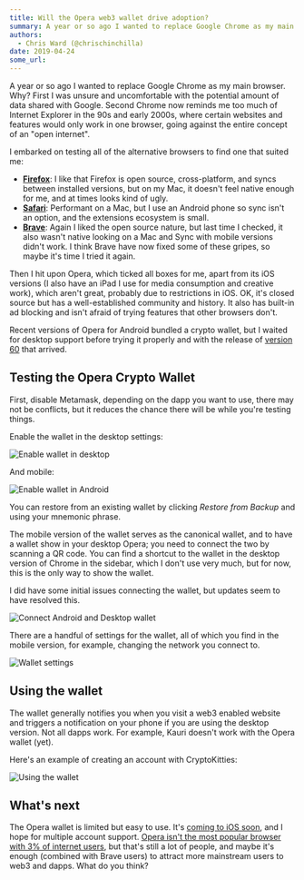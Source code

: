 ```yaml
---
title: Will the Opera web3 wallet drive adoption?
summary: A year or so ago I wanted to replace Google Chrome as my main browser. Why? First I was unsure and uncomfortable with the potential amount of data shared with Google. Second Chrome now reminds me too much of Internet Explorer in the 90s and early 2000s, where certain websites and features would only work in one browser, going against the entire concept of an open internet. I embarked on testing all of the alternative browsers to find one that suited me- Firefox- I like that Firefox is open sourc
authors:
  - Chris Ward (@chrischinchilla)
date: 2019-04-24
some_url: 
---
```


A year or so ago I wanted to replace Google Chrome as my main browser. Why? First I was unsure and uncomfortable with the potential amount of data shared with Google. Second Chrome now reminds me too much of Internet Explorer in the 90s and early 2000s, where certain websites and features would only work in one browser, going against the entire concept of an "open internet".

I embarked on testing all of the alternative browsers to find one that suited me:

-   **[Firefox](https://www.mozilla.org/en-US/firefox/new/)**: I like that Firefox is open source, cross-platform, and syncs between installed versions, but on my Mac, it doesn't feel native enough for me, and at times looks kind of ugly.
-   [**Safari**](https://www.apple.com/safari/): Performant on a Mac, but I use an Android phone so sync isn't an option, and the extensions ecosystem is small.
-   [**Brave**](https://brave.com/): Again I liked the open source nature, but last time I checked, it also wasn't native looking on a Mac and Sync with mobile versions didn't work. I think Brave have now fixed some of these gripes, so maybe it's time I tried it again.

Then I hit upon Opera, which ticked all boxes for me, apart from its iOS versions (I also have an iPad I use for media consumption and creative work), which aren't great, probably due to restrictions in iOS. OK, it's closed source but has a well-established community and history. It also has built-in ad blocking and isn't afraid of trying features that other browsers don't.

Recent versions of Opera for Android bundled a crypto wallet, but I waited for desktop support before trying it properly and with the release of [version 60](https://blogs.opera.com/desktop/2019/04/opera-60-reborn-3-web-3-0-vpn-ad-blocker/) that arrived.

## Testing the Opera Crypto Wallet

First, disable Metamask, depending on the dapp you want to use, there may not be conflicts, but it reduces the chance there will be while you're testing things.

Enable the wallet in the desktop settings:

![Enable wallet in desktop](https://api.kauri.io:443/ipfs/QmW3wgUM8zXFKJtA8rFBQpgrmqE5tWPEiZvCUdF6cKJhcf)

And mobile:

![Enable wallet in Android](https://api.kauri.io:443/ipfs/QmUd1a8pBBqyqnHNwfgrySwiEymRdhkdSbY1W9xh5jc664)

You can restore from an existing wallet by clicking _Restore from Backup_ and using your mnemonic phrase.

The mobile version of the wallet serves as the canonical wallet, and to have a wallet show in your desktop Opera; you need to connect the two by scanning a QR code. You can find a shortcut to the wallet in the desktop version of Chrome in the sidebar, which I don't use very much, but for now, this is the only way to show the wallet.

I did have some initial issues connecting the wallet, but updates seem to have resolved this.

![Connect Android and Desktop wallet](https://api.kauri.io:443/ipfs/QmWR8i8pbSDwkp7BttXohJVoKJUavcftqwCvyGG7ai4uET)

There are a handful of settings for the wallet, all of which you find in the mobile version, for example, changing the network you connect to.

![Wallet settings](https://api.kauri.io:443/ipfs/QmcGZEv8YT4dyfyF263zyhR4Q2pETETZHzAj5TwjJentK9)

## Using the wallet

The wallet generally notifies you when you visit a web3 enabled website and triggers a notification on your phone if you are using the desktop version. Not all dapps work. For example, Kauri doesn't work with the Opera wallet (yet).

Here's an example of creating an account with CryptoKitties:

![Using the wallet](https://api.kauri.io:443/ipfs/QmRnQMBE8YVT1znfcqZof8JTZTiwZrE3RufH2Ei3RZXobs)

## What's next

The Opera wallet is limited but easy to use. It's [coming to iOS soon](https://blogs.opera.com/mobile/2019/03/opera-touch-ios-crypto-wallet/), and I hope for multiple account support. [Opera isn't the most popular browser with 3% of internet users](https://en.wikipedia.org/wiki/Usage_share_of_web_browsers), but that's still a lot of people, and maybe it's enough (combined with Brave users) to attract more mainstream users to web3 and dapps. What do you think?
